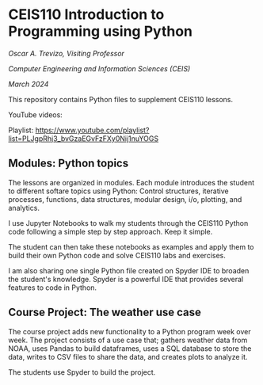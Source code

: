 # CEIS110 Introduction to Programming using Python

_Oscar A. Trevizo, Visiting Professor_

_Computer Engineering and Information Sciences (CEIS)_

_March 2024_

This repository contains Python files to supplement CEIS110 lessons.

YouTube videos:

Playlist:
https://www.youtube.com/playlist?list=PLJgpRhj3_bvGzaEGvFzFXy0Nij1nuYOGS

## Modules: Python topics

The lessons are organized in modules. Each module introduces the student to different softare topics using Python: 
Control structures, iterative processes, functions, data structures, modular design, i/o, plotting, and analytics. 

I use Jupyter Notebooks to walk my students through the CEIS110 Python code 
following a simple step by step approach. Keep it simple.

The student can then take these notebooks as examples and apply them to build their own Python code
and solve CEIS110 labs and exercises.

I am also sharing one single Python file created on Spyder IDE to broaden the student's knowledge.
Spyder is a powerful IDE that provides several features to code in Python.

## Course Project: The weather use case

The course project adds new functionality to a Python program week over week. The project consists of a use case
that; gathers weather data from NOAA, uses Pandas to build dataframes, uses a SQL database to store the data, 
writes to CSV files to share the data, and creates plots to analyze it. 

The students use Spyder to build the project.


